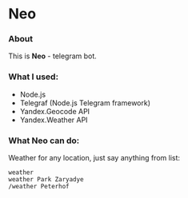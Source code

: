 # Neo
### About
This is **Neo** - telegram bot.

### What I used:
* Node.js
* Telegraf (Node.js Telegram framework)
* Yandex.Geocode API
* Yandex.Weather API

### What Neo can do:
Weather for any location, just say anything from list:
```
weather
weather Park Zaryadye
/weather Peterhof
```
